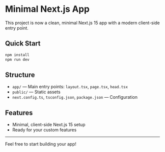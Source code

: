 

# Minimal Next.js App

This project is now a clean, minimal Next.js 15 app with a modern client-side entry point.

## Quick Start

```bash
npm install
npm run dev
```

## Structure

- `app/` — Main entry points: `layout.tsx`, `page.tsx`, `head.tsx`
- `public/` — Static assets
- `next.config.ts`, `tsconfig.json`, `package.json` — Configuration

## Features

- Minimal, client-side Next.js 15 setup
- Ready for your custom features

---

Feel free to start building your app!
